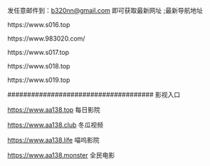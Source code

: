发任意邮件到：b320nn@gmail.com 即可获取最新网址 ;最新导航地址
<p></p>
https://www.s016.top
<p></p>
https://www.983020.com/
<p></p>
https://www.s017.top
<p></p>
https://www.s018.top
<p></p>
https://www.s019.top
<p></p>
#####################################
影视入口
<p></p>
 
https://www.aa138.top 每日影院<p></p>
https://www.aa138.club 冬瓜视频<p></p>
https://www.aa138.life 喵呜影院<p></p>
https://www.aa138.monster 全民电影<p></p>

